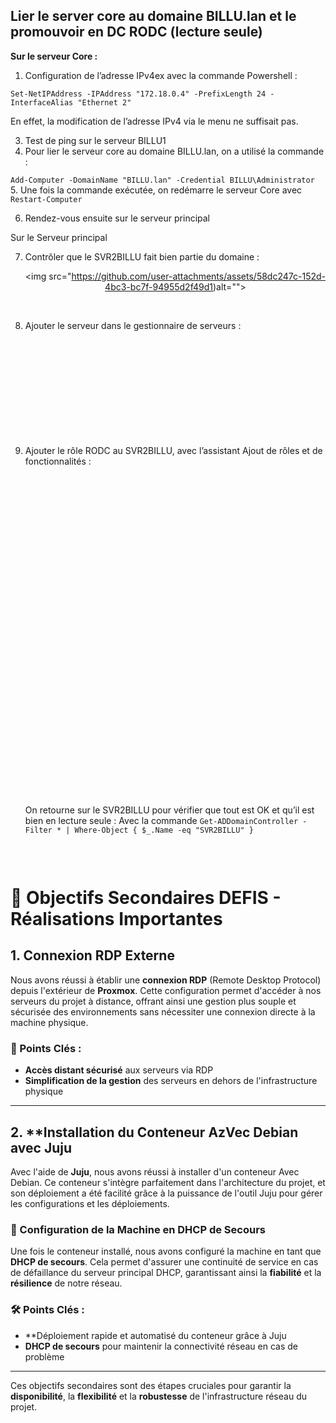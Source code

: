 ## Lier le server core au domaine BILLU.lan et le promouvoir en DC RODC (lecture seule)

**Sur le serveur Core :**

1. Configuration de l’adresse IPv4ex avec la commande Powershell :

`Set-NetIPAddress -IPAddress "172.18.0.4" -PrefixLength 24 -InterfaceAlias "Ethernet 2"`

En effet, la modification de l’adresse IPv4 via le menu ne suffisait pas.

3. Test de ping sur le serveur BILLU1
4. Pour lier le serveur core au domaine BILLU.lan, on a utilisé la commande :

`Add-Computer -DomainName "BILLU.lan" -Credential BILLU\Administrator`<br>
5. Une fois la commande exécutée, on redémarre le serveur Core avec `Restart-Computer`

6. Rendez-vous ensuite sur le serveur principal

Sur le Serveur principal

7. Contrôler que le SVR2BILLU fait bien partie du domaine :
<br><p align="center"><img src="https://github.com/user-attachments/assets/58dc247c-152d-4bc3-bc7f-94955d2f49d1)alt=""></p><br>

8. Ajouter le serveur dans le gestionnaire de serveurs :
<br><p align="center"><img src="https://github.com/user-attachments/assets/e15262a8-7c4a-4dfc-aa46-de75c0a737e7" alt=""></p><br>
<br><p align="center"><img src="https://github.com/user-attachments/assets/73834b49-4e36-40e7-abbd-75dbab327cd7" alt=""></p><br>
<br><p align="center"><img src="https://github.com/user-attachments/assets/bc1684f6-c8e4-4eb2-ab4d-d16c4ba54388" alt=""></p><br>
9. Ajouter le rôle RODC au SVR2BILLU, avec l’assistant Ajout de rôles et de fonctionnalités :
<br><p align="center"><img src="https://github.com/user-attachments/assets/20f7e3fb-c478-40e9-8a5c-dfa679975830" alt=""></p><br>
<br><p align="center"><img src="https://github.com/user-attachments/assets/bd502b6e-845b-47ae-8a37-b0ce031beaef" alt=""></p><br>
<br><p align="center"><img src="https://github.com/user-attachments/assets/cc2d7b83-fb80-4abe-b3a8-f4d60508c84a" alt=""></p><br>
<br><p align="center"><img src="https://github.com/user-attachments/assets/df63af56-3f81-4688-93cf-8e1f93e4e997" alt=""></p><br>
<br><p align="center"><img src="https://github.com/user-attachments/assets/8c811898-320e-41e1-aefe-c857f9e7b408" alt=""></p><br>
<br><p align="center"><img src="https://github.com/user-attachments/assets/e0b65983-7775-43c4-964f-b2fa00d110a6" alt=""></p><br>
<br><p align="center"><img src="https://github.com/user-attachments/assets/382c597b-ccee-4e62-9a04-3994226f02af" alt=""></p><br>
<br><p align="center"><img src="https://github.com/user-attachments/assets/7d0b3a6a-49f8-47db-8c4d-86e9f0162c1c" alt=""></p><br>
<br><p align="center"><img src="https://github.com/user-attachments/assets/81020ae5-063d-40f1-9656-75ea80b6254a" alt=""></p><br>
On retourne sur le SVR2BILLU pour vérifier que tout est OK et qu’il est bien en lecture seule :
Avec la commande 
`Get-ADDomainController -Filter * | Where-Object { $_.Name -eq "SVR2BILLU" }`
<br><p align="center"><img src="https://github.com/user-attachments/assets/6f85ec68-b0d4-4946-a855-2cf0f5151cd5" alt=""></p><br>


# 🎯 Objectifs Secondaires DEFIS - Réalisations Importantes

## 1. **Connexion RDP Externe**
Nous avons réussi à établir une **connexion RDP** (Remote Desktop Protocol) depuis l'extérieur de **Proxmox**. Cette configuration permet d'accéder à nos serveurs du projet à distance, offrant ainsi une gestion plus souple et sécurisée des environnements sans nécessiter une connexion directe à la machine physique.

### 🔑 Points Clés :
- **Accès distant sécurisé** aux serveurs via RDP
- **Simplification de la gestion** des serveurs en dehors de l'infrastructure physique

---

## 2. **Installation du Conteneur AzVec Debian avec Juju
Avec l'aide de **Juju**, nous avons réussi à installer d'un conteneur Avec Debian. Ce conteneur s'intègre parfaitement dans l'architecture du projet, et son déploiement a été facilité grâce à la puissance de l'outil Juju pour gérer les configurations et les déploiements.

### 🔧 Configuration de la Machine en DHCP de Secours
Une fois le conteneur installé, nous avons configuré la machine en tant que **DHCP de secours**. Cela permet d'assurer une continuité de service en cas de défaillance du serveur principal DHCP, garantissant ainsi la **fiabilité** et la **résilience** de notre réseau.

### 🛠️ Points Clés :
- **Déploiement rapide et automatisé du conteneur grâce à Juju
- **DHCP de secours** pour maintenir la connectivité réseau en cas de problème

---

Ces objectifs secondaires sont des étapes cruciales pour garantir la **disponibilité**, la **flexibilité** et la **robustesse** de l'infrastructure réseau du projet.
